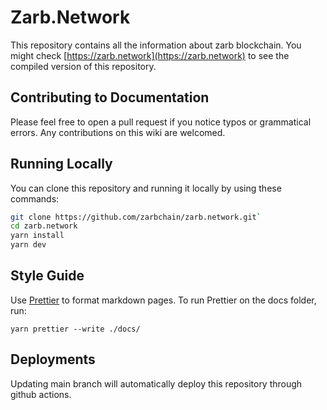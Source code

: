 # Zarb.Network

This repository contains all the information about zarb blockchain. You might check
[https://zarb.network](https://zarb.network) to see the compiled version of this repository.

## Contributing to Documentation

Please feel free to open a pull request if you notice typos or grammatical errors. Any
contributions on this wiki are welcomed.

## Running Locally

You can clone this repository and running it locally by using these commands:

```zsh
git clone https://github.com/zarbchain/zarb.network.git`
cd zarb.network
yarn install
yarn dev
```

## Style Guide

Use [Prettier](https://prettier.io/) to format markdown pages. To run Prettier on the docs folder,
run:

```
yarn prettier --write ./docs/
```

## Deployments

Updating main branch will automatically deploy this repository through github actions.
